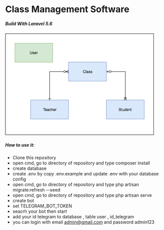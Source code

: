 # Class Management Software

##### Build With Laravel 5.6

![ERD](readme-resources/entity-relationship-diagram.png?raw=true "ERD")

##### How to use it:

- Clone this repository
- open cmd, go to directory of repository and type composer install
- create database 
- create .env by copy .env.example and update .env with your database config
- open cmd, go to directory of repository and type php artisan migrate:refresh --seed
- open cmd, go to directory of repository and type php artisan serve
- create bot 
- set TELEGRAM_BOT_TOKEN
- seacrh your bot then start 
- add your id telegram to database , table user , id_telegram
- you can login with email admin@gmail.com and password admin123
